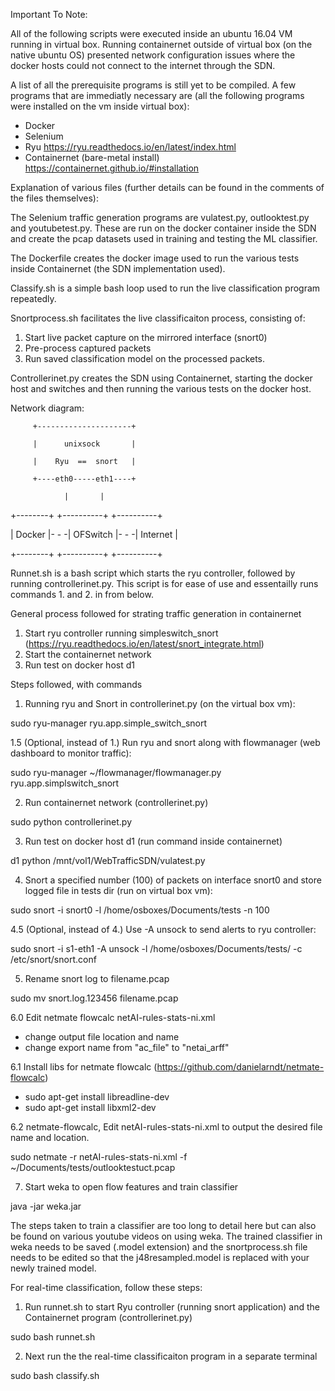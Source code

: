 Important To Note:

All of the following scripts were executed inside an ubuntu 16.04 VM running in virtual box. Running containernet outside of virtual box (on the native ubuntu OS) presented network configuration issues where the docker hosts could not connect to the internet through the SDN. 

A list of all the prerequisite programs is still yet to be compiled. A few programs that are immediatly necessary are (all the following programs were installed on the vm inside virtual box):

- Docker
- Selenium
- Ryu https://ryu.readthedocs.io/en/latest/index.html
- Containernet (bare-metal install) https://containernet.github.io/#installation

Explanation of various files (further details can be found in the comments of  the files themselves):

The Selenium traffic generation programs are vulatest.py, outlooktest.py and youtubetest.py. 
These are run on the docker container inside the SDN and create the pcap datasets used in training and testing the ML classifier.

The Dockerfile creates the docker image used to run the various tests inside Containernet (the SDN implementation used).

Classify.sh is a simple bash loop used to run the live classification program repeatedly.

Snortprocess.sh facilitates the live classificaiton process, consisting of:
  1. Start live packet capture on the mirrored interface (snort0)
  2. Pre-process captured packets
  3. Run saved classification model on the processed packets.

Controllerinet.py creates the SDN using Containernet, starting the docker host and switches and then running the various tests on the docker host.

Network diagram:

         +---------------------+
      
         |      unixsock       |
      
         |    Ryu  ==  snort   |
      
         +----eth0-----eth1----+
      
                |       |
             
+--------+     +----------+     +----------+

| Docker |- - -| OFSwitch |- - -| Internet |

+--------+     +----------+     +----------+

Runnet.sh is a bash script which starts the ryu controller, followed by running controllerinet.py.
This script is for ease of use and essentailly runs commands 1. and 2. in from below.

General process followed for strating traffic generation in containernet
1. Start ryu controller running simpleswitch_snort (https://ryu.readthedocs.io/en/latest/snort_integrate.html)
2. Start the containernet network
3. Run test on docker host d1

Steps followed, with commands
1. Running ryu and Snort in controllerinet.py (on the virtual box vm):

sudo ryu-manager ryu.app.simple_switch_snort

1.5 (Optional, instead of 1.) Run ryu and snort along with flowmanager (web dashboard to monitor traffic):

sudo ryu-manager ~/flowmanager/flowmanager.py ryu.app.simplswitch_snort

2. Run containernet network (controllerinet.py)

sudo python controllerinet.py

3. Run test on docker host d1 (run command inside containernet)

d1 python /mnt/vol1/WebTrafficSDN/vulatest.py

4. Snort a specified number (100) of packets on interface snort0 and store logged file in tests dir (run on virtual box vm):

sudo snort -i snort0 -l /home/osboxes/Documents/tests -n 100

4.5 (Optional, instead of 4.) Use -A unsock to send alerts to ryu controller:

sudo snort -i s1-eth1 -A unsock -l /home/osboxes/Documents/tests/ -c /etc/snort/snort.conf

5. Rename snort log to filename.pcap

sudo mv snort.log.123456 filename.pcap

6.0 Edit netmate flowcalc netAI-rules-stats-ni.xml
- change output file location and name
- change export name from "ac_file" to "netai_arff"

6.1 Install libs for netmate flowcalc (https://github.com/danielarndt/netmate-flowcalc)
- sudo apt-get install libreadline-dev
- sudo apt-get install libxml2-dev

6.2 netmate-flowcalc, Edit netAI-rules-stats-ni.xml to output the desired file name and location.

sudo netmate -r netAI-rules-stats-ni.xml -f ~/Documents/tests/outlooktestuct.pcap 

7. Start weka to open flow features and train classifier

java -jar weka.jar

The steps taken to train a classifier are too long to detail here but can also be found on various youtube videos on using weka.
The trained classifier in weka needs to be saved (.model extension) and the snortprocess.sh file needs to be edited so that the j48resampled.model is replaced with your newly trained model.


For real-time classification, follow these steps:
1. Run runnet.sh to start Ryu controller (running snort application) and the Containernet program (controllerinet.py)

sudo bash runnet.sh

2. Next run the the real-time classificaiton program in a separate terminal

sudo bash classify.sh
